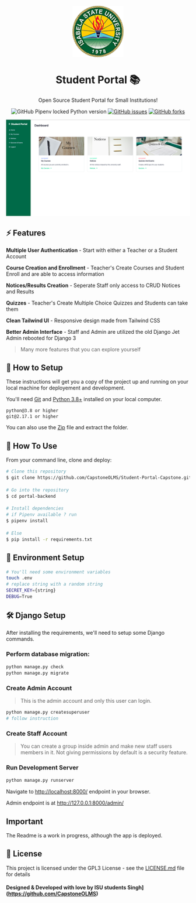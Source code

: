 <p align="center"><img src="logo.jpg" height="140" alt="logo"/></p>
<h1 align="center">Student Portal 📚</h1>
<p align="center">Open Source Student Portal for Small Institutions!</p>
<p align="center">
<img alt="GitHub Pipenv locked Python version" src="https://img.shields.io/github/pipenv/locked/python-version/CapstoneOLM/gymrocket">
<a href="https://img.shields.io/github/issues/CapstoneOLMS/Student-Portal-Capstone"><img alt="GitHub issues" src="https://img.shields.io/github/issues/CapstoneOLMS/Student-Portal-Capstone"></a>
<a href="https://img.shields.io/github/issues/CapstoneOLMS/Student-Portal-Capstone/network"><img alt="GitHub forks" src="https://img.shields.io/github/forks/CapstoneOLMS/Student-Portal-Capstone"></a>

![Website Image](./showcase.PNG)

## ⚡ Features

 **Multiple User Authentication** - Start with either a Teacher or a Student Account

 **Course Creation and Enrollment** - Teacher's Create Courses and Student Enroll and are able to access information

 **Notices/Results Creation** - Seperate Staff only access to CRUD Notices and Results

 **Quizzes** - Teacher's Create Multiple Choice Quizzes and Students can take them
  
 **Clean Tailwind UI** - Responsive design made from Tailwind CSS
  
 **Better Admin Interface** - Staff and Admin are utilized the old Django Jet Admin rebooted for Django 3 

> Many more features that you can explore yourself

## 🚀 How to Setup

These instructions will get you a copy of the project up and running on your local machine for deployement and development.

You'll need [Git](https://git-scm.com) and [Python 3.8+](https://www.python.org/downloads/) installed on your local computer.

```
python@3.8 or higher
git@2.17.1 or higher
```

You can also use the [Zip](https://github.com/CapstoneOLMS/Student-Portal-Capstone/archive/refs/heads/main.zip) file and extract the folder.

## 🔧 How To Use

From your command line, clone and deploy:

```bash
# Clone this repository
$ git clone https://github.com/CapstoneOLMS/Student-Portal-Capstone.git

# Go into the repository
$ cd portal-backend

# Install dependencies
# if Pipenv available ? run
$ pipenv install

# Else
$ pip install -r requirements.txt

```

## 📨 Environment Setup

```bash
# You'll need some environment variables
touch .env
# replace string with a random string
SECRET_KEY={string}
DEBUG=True
```

## 🛠️ Django Setup

After installing the requirements, we'll need to setup some Django commands.

### Perform database migration:

```bash
python manage.py check
python manage.py migrate
```

### Create Admin Account

> This is the admin account and only this user can login.

```bash
python manage.py createsuperuser
# follow instruction
```

### Create Staff Account

> You can create a group inside admin and make new staff users members in it. Not giving permissions by default is a security feature.

### Run Development Server

```bash
python manage.py runserver
```

Navigate to [http://localhost:8000/](http://localhost:8000/) endpoint in your browser.

Admin endpoint is at http://127.0.0.1:8000/admin/

## Important

The Readme is a work in progress, although the app is deployed.

## 📄 License

This project is licensed under the GPL3 License - see the [LICENSE.md](./LICENSE) file for details


#### Designed & Developed with love by ISU students Singh](https://github.com/CapstoneOLMS)
